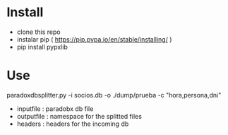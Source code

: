 # Install

- clone this repo
- instalar pip ( https://pip.pypa.io/en/stable/installing/ )
- pip install pypxlib

# Use

paradoxdbsplitter.py -i socios.db -o ./dump/prueba -c "hora,persona,dni"

- inputfile : paradobx db file
- outputfile : namespace for the splitted files
- headers : headers for the incoming db